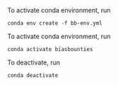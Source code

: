 To activate conda environment, run
```
conda env create -f bb-env.yml
```

To activate conda environment, run
```
conda activate biasbounties
```

To deactivate, run
```
conda deactivate
```